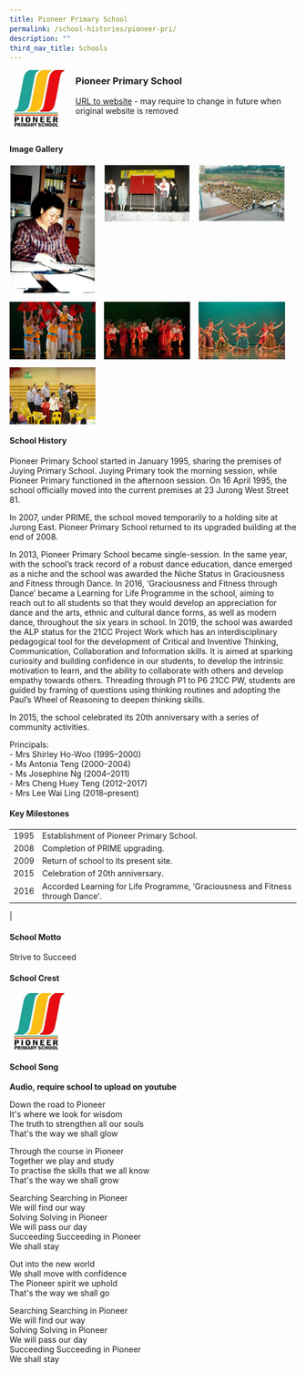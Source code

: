 ```yaml
---
title: Pioneer Primary School
permalink: /school-histories/pioneer-pri/
description: ""
third_nav_title: Schools
---
```

<img src="/images/pioneerpri1.png" style="width:20%;margin-right:15px;" align = "left">

### **Pioneer Primary School**
[URL to website](https://pioneerpri.moe.edu.sg/) - may require to change in future when original website is removed

<br clear="left">

#### **Image Gallery**

<p><a href="https://staging.d1yxymztqoj7qn.amplifyapp.com/images/pioneerpri2.jpg">  
<img src="/images/pioneerpri2.jpg" style="width:30%;margin-right:15px;" align = "left">
</a></p>

<p><a href="https://staging.d1yxymztqoj7qn.amplifyapp.com/images/pioneerpri3.jpg">  
<img src="/images/pioneerpri3.jpg" style="width:30%;margin-right:15px;" align = "left">
</a></p>

<p><a href="https://staging.d1yxymztqoj7qn.amplifyapp.com/images/pioneerpri4.jpg">  
<img src="/images/pioneerpri4.jpg" style="width:30%;margin-right:15px;" align = "left">
</a></p>

<br clear="left">

<p><a href="https://staging.d1yxymztqoj7qn.amplifyapp.com/images/pioneerpri5.jpg">  
<img src="/images/pioneerpri5.jpg" style="width:30%;margin-right:15px;" align = "left">
</a></p>

<p><a href="https://staging.d1yxymztqoj7qn.amplifyapp.com/images/pioneerpri6.jpg">  
<img src="/images/pioneerpri6.jpg" style="width:30%;margin-right:15px;" align = "left">
</a></p>

<p><a href="https://staging.d1yxymztqoj7qn.amplifyapp.com/images/pioneerpri7.jpg">  
<img src="/images/pioneerpri7.jpg" style="width:30%;margin-right:15px;" align = "left">
</a></p>

<br clear="left">

<p><a href="https://staging.d1yxymztqoj7qn.amplifyapp.com/images/pioneerpri8.jpg">  
<img src="/images/pioneerpri8.jpg" style="width:30%;margin-right:15px;" align = "left">
</a></p>

<br clear="left">

#### **School History**
Pioneer Primary School started in January 1995, sharing the premises of Juying Primary School. Juying Primary took the morning session, while Pioneer Primary functioned in the afternoon session. On 16 April 1995, the school officially moved into the current premises at 23 Jurong West Street 81.

In 2007, under PRIME, the school moved temporarily to a holding site at Jurong East. Pioneer Primary School returned to its upgraded building at the end of 2008.

In 2013, Pioneer Primary School became single-session. In the same year, with the school’s track record of a robust dance education, dance emerged as a niche and the school was awarded the Niche Status in Graciousness and Fitness through Dance. In 2016, ‘Graciousness and Fitness through Dance’ became a Learning for Life Programme in the school, aiming to reach out to all students so that they would develop an appreciation for dance and the arts, ethnic and cultural dance forms, as well as modern dance, throughout the six years in school. In 2019, the school was awarded the ALP status for the 21CC Project Work which has an interdisciplinary pedagogical tool for the development of Critical and Inventive Thinking, Communication, Collaboration and Information skills. It is aimed at sparking curiosity and building confidence in our students, to develop the intrinsic motivation to learn, and the ability to collaborate with others and develop empathy towards others. Threading through P1 to P6 21CC PW, students are guided by framing of questions using thinking routines and adopting the Paul’s Wheel of Reasoning to deepen thinking skills.

In 2015, the school celebrated its 20th anniversary with a series of community activities.

Principals:<br>
\- Mrs Shirley Ho-Woo (1995–2000)<br>
\- Ms Antonia Teng (2000–2004)<br>
\- Ms Josephine Ng (2004–2011)<br>
\- Mrs Cheng Huey Teng (2012–2017)<br>
\- Mrs Lee Wai Ling (2018–present)

#### **Key Milestones**

|  |  |
|:---:|---|
| 1995 | Establishment of Pioneer Primary School. |
| 2008 | Completion of PRIME upgrading. |
| 2009 | Return of school to its present site. |
| 2015 | Celebration of 20th anniversary. |
| 2016 | Accorded Learning for Life Programme, ‘Graciousness and Fitness through Dance’. |
|

#### **School Motto**
Strive to Succeed

#### **School Crest**
<img src="/images/pioneerpri1.png" style="width:20%;margin-right:15px;" align = "left">

<br clear="left">

#### **School Song**
**Audio, require school to upload on youtube**

Down the road to Pioneer<br>
It's where we look for wisdom<br>
The truth to strengthen all our souls<br>
That's the way we shall glow

Through the course in Pioneer<br>
Together we play and study<br>
To practise the skills that we all know<br>
That's the way we shall grow

Searching Searching in Pioneer<br>
We will find our way<br>
Solving Solving in Pioneer<br>
We will pass our day<br>
Succeeding Succeeding in Pioneer<br>
We shall stay

Out into the new world<br>
We shall move with confidence<br>
The Pioneer spirit we uphold<br>
That's the way we shall go

Searching Searching in Pioneer<br>
We will find our way<br>
Solving Solving in Pioneer<br>
We will pass our day<br>
Succeeding Succeeding in Pioneer<br>
We shall stay